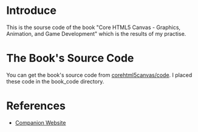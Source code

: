 # Introduce

This is the sourse code of the book "Core HTML5 Canvas - Graphics, Animation, and Game Development" which is the results of my practise.

# The Book's Source Code
You can get the book's source code from [corehtml5canvas/code](https://github.com/corehtml5canvas/code). I placed these code in the book_code directory.

# References
- [Companion Website](http://corehtml5canvas.com)